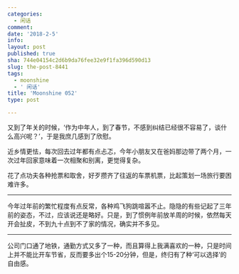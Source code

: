 ```yaml
---
categories:
  - 闲话
comment: 
date: '2018-2-5'
info: 
layout: post
published: true
sha: 744e04154c2d6b9da76fee32e9f1fa396d590d13
slug: the-post-8441
tags:
  - moonshine
  - ' 闲话'
title: 'Moonshine 052'
type: post

---
```

又到了年关的时候，‘作为中年人，到了春节，不感到纠结已经很不容易了，谈什么高兴呢？’，于是我庶几感到了欣慰。

近乡情更怯，每次回去过年都有点忐忑，今年小朋友又在爸妈那边带了两个月，一次过年回家意味着一次相聚和别离，更觉得复杂。

花了点功夫各种抢票和取舍，好歹攒齐了往返的车票机票，比起策划一场旅行要困难许多。

---

今年过年前的繁忙程度有点反常，各种鸡飞狗跳喧嚣不止。隐隐的有些记起了三年前的姿态，不过，应该说还是略好。只是，到了惯例年前放羊周的时候，依然每天开会扯皮，不到九十点到不了家的情况，确实并不多见。

---

公司门口通了地铁，通勤方式又多了一种，而且算得上我满喜欢的一种，只是时间上并不能比开车节省，反而要多出个15-20分钟，但是，终归有了种‘可以选择’的自由感。

